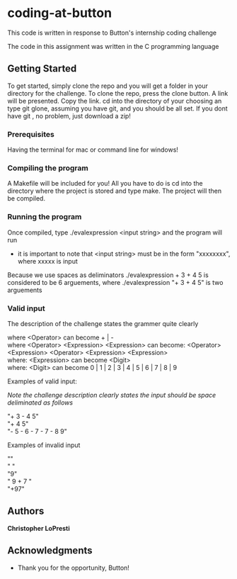 # coding-at-button

This code is written in response to Button's internship coding challenge 

The code in this assignment was written in the C programming language

## Getting Started

To get started, simply clone the repo and you will get a folder in your directory for the challenge. 
To clone the repo, press the clone button. A link will be presented. Copy the link. 
cd into the directory of your choosing an type git glone, assuming you have git, and you should be all set.
If you dont have git , no problem, just download a zip!

### Prerequisites

Having the terminal for mac or command line for windows!

### Compiling the program

A Makefile will be included for you! 
All you have to do is cd into the directory where the project is stored and type make.
The project will then be compiled.

### Running the program

Once compiled, type ./evalexpression \<input string\> and the program will run

* it is important to note that \<input string\> must be in the form "xxxxxxxx", where xxxxx is input

Because we use spaces as deliminators ./evalexpression + 3 + 4 5 is considered to be 6 arguements, where ./evalexpression "+ 3 + 4 5" is two arguements 

### Valid input

The description of the challenge states the grammer quite clearly

<Operator> <Expression> <Expression>

where \<Operator\> can become + | - <br />
where \<Operator\> \<Expression\> \<Expression\> can become:
\<Operator\> \<Expression\> \<Operator\> \<Expression\> \<Expression\><br />
where: \<Expression\> can become \<Digit\><br />
where: \<Digit\> can become 0 | 1 | 2 | 3 | 4 | 5 | 6 | 7 | 8 | 9 <br />

Examples of valid input:

*Note the challenge description clearly states the input should be space deliminated as follows*

"+ 3 - 4 5"<br />
"+ 4 5"<br />
"- 5 - 6 - 7 - 7 - 8 9"<br />

Examples of invalid input

""<br />
" "<br />
"9"<br />
" 9 + 7 "<br />
"+97"<br />

## Authors

**Christopher LoPresti**

## Acknowledgments

* Thank you for the opportunity, Button!

